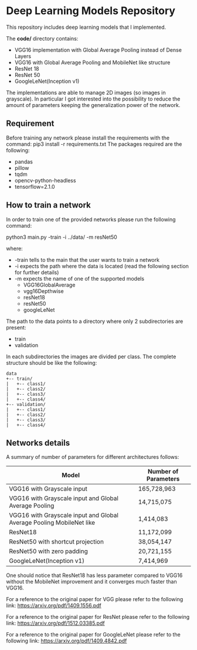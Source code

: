 # Deep Learning Models Repository
This repository includes deep learning models that I implemented.

The **code/** directory contains:

* VGG16 implementation with Global Average Pooling instead of Dense Layers
* VGG16 with Global Average Pooling and MobileNet like structure
* ResNet 18
* ResNet 50
* GoogleLeNet(Inception v1)

The implementations are able to manage 2D images (so images in grayscale).
In particular I got interested into the possibility to reduce the amount of
parameters keeping the generalization power of the network.

## Requirement
Before training any network please install the requirements with the command:
pip3 install -r requirements.txt
The packages required are the following:
- pandas
- pillow
- tqdm
- opencv-python-headless
- tensorflow=2.1.0

## How to train a network
In order to train one of the provided networks please run the following command:

python3 main.py -train -i ../data/ -m resNet50

where: 
* -train tells to the main that the user wants to train a network
* -i expects the path where the data is located (read the following section for further details)
* -m expects the name of one of the supported models
    * VGG16GlobalAverage
    * vgg16Depthwise
    * resNet18
    * resNet50
    * googleLeNet

The path to the data points to a directory where only 2 subdirectories are present:
- train
- validation

In each subdirectories the images are divided per class. The complete structure should be like the following:
```
data
+-- train/
|   +-- class1/
|   +-- class2/
|   +-- class3/
|   +-- class4/
+-- validation/
|   +-- class1/
|   +-- class2/
|   +-- class3/
|   +-- class4/
```

## Networks details

A summary of number of parameters for different architectures follows:

Model | Number of Parameters
------------ | -------------
VGG16 with Grayscale input | 165,728,963
VGG16 with Grayscale input and Global Average Pooling| 14,715,075
VGG16 with Grayscale input and Global Average Pooling MobileNet like| 1,414,083
ResNet18 | 11,172,099
ResNet50 with shortcut projection | 38,054,147
ResNet50 with zero padding | 20,721,155
GoogleLeNet(Inception v1) | 7,414,969


One should notice that ResNet18 has less parameter compared to VGG16 without the MobileNet improvement and it converges much faster than VGG16.

 
For a reference to the original paper for VGG please refer to the following link:
https://arxiv.org/pdf/1409.1556.pdf

For a reference to the original paper for ResNet please refer to the following link:
https://arxiv.org/pdf/1512.03385.pdf

For a reference to the original paper for GoogleLeNet please refer to the following link:
https://arxiv.org/pdf/1409.4842.pdf